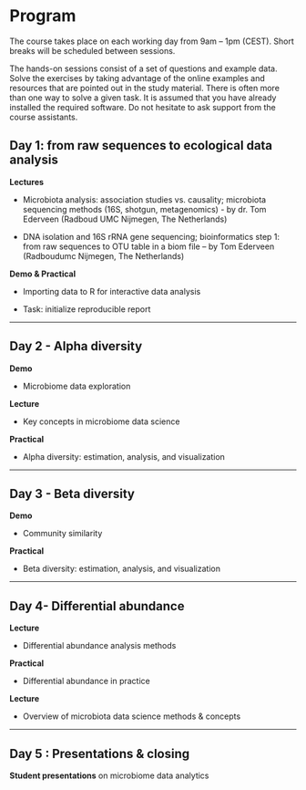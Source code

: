 
# Program

The course takes place on each working day from 9am – 1pm
(CEST). Short breaks will be scheduled between sessions.

The hands-on sessions consist of a set of questions and example
data. Solve the exercises by taking advantage of the online examples
and resources that are pointed out in the study material. There is
often more than one way to solve a given task. It is assumed that you
have already installed the required software. Do not hesitate to ask
support from the course assistants.

## Day 1: from raw sequences to ecological data analysis

**Lectures**

 * Microbiota analysis: association studies vs. causality; microbiota sequencing methods (16S, shotgun, metagenomics) - by dr. Tom Ederveen (Radboud UMC Nijmegen, The Netherlands)

 * DNA isolation and 16S rRNA gene sequencing; bioinformatics step 1: from raw sequences to OTU table in a biom file – by Tom Ederveen (Radboudumc Nijmegen, The Netherlands)


**Demo & Practical**

 * Importing data to R for interactive data analysis 

 * Task: initialize reproducible report

----------------------------------------------------------------

## Day 2 - Alpha diversity 

**Demo**

- Microbiome data exploration

**Lecture**

- Key concepts in microbiome data science

**Practical**

- Alpha diversity: estimation, analysis, and visualization 

----------------------------------------------------------------

## Day 3 - Beta diversity

**Demo**

- Community similarity 

**Practical**

- Beta diversity: estimation, analysis, and visualization

-----------------------------------------------------------------

## Day 4- Differential abundance

**Lecture**

- Differential abundance analysis methods 


**Practical**

- Differential abundance in practice


**Lecture**

- Overview of microbiota data science methods & concepts

-----------------------------------------------------------------

## Day 5 : Presentations & closing

**Student presentations** on microbiome data analytics




